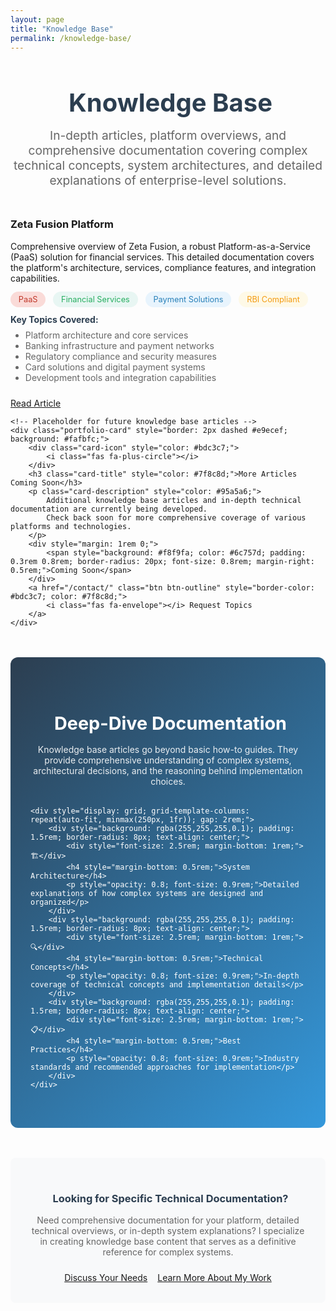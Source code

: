 ```yaml
---
layout: page
title: "Knowledge Base"
permalink: /knowledge-base/
---
```


<div style="text-align: center; margin-bottom: 3rem;">
    <h1 style="font-size: 2.5rem; color: #2c3e50; margin-bottom: 1rem;">
        <i class="fas fa-database" style="color: #3498db; margin-right: 0.5rem;"></i>
        Knowledge Base
    </h1>
    <p style="font-size: 1.2rem; color: #666; max-width: 800px; margin: 0 auto;">
        In-depth articles, platform overviews, and comprehensive documentation covering complex technical concepts, 
        system architectures, and detailed explanations of enterprise-level solutions.
    </p>
</div>

<div class="portfolio-grid">
    <div class="portfolio-card">
        <div class="card-icon" style="color: #e74c3c;">
            <i class="fas fa-server"></i>
        </div>
        <h3 class="card-title">Zeta Fusion Platform</h3>
        <p class="card-description">
            Comprehensive overview of Zeta Fusion, a robust Platform-as-a-Service (PaaS) solution for financial services. 
            This detailed documentation covers the platform's architecture, services, compliance features, and integration capabilities.
        </p>
        <div style="margin: 1rem 0;">
            <span style="background: #fadbd8; color: #c0392b; padding: 0.3rem 0.8rem; border-radius: 20px; font-size: 0.8rem; margin-right: 0.5rem;">PaaS</span>
            <span style="background: #e8f6f3; color: #27ae60; padding: 0.3rem 0.8rem; border-radius: 20px; font-size: 0.8rem; margin-right: 0.5rem;">Financial Services</span>
            <span style="background: #e8f4fd; color: #2980b9; padding: 0.3rem 0.8rem; border-radius: 20px; font-size: 0.8rem; margin-right: 0.5rem;">Payment Solutions</span>
            <span style="background: #fef9e7; color: #f39c12; padding: 0.3rem 0.8rem; border-radius: 20px; font-size: 0.8rem;">RBI Compliant</span>
        </div>
        <div style="margin-bottom: 1.5rem;">
            <strong style="color: #2c3e50;">Key Topics Covered:</strong>
            <ul style="margin-top: 0.5rem; text-align: left; color: #666;">
                <li>Platform architecture and core services</li>
                <li>Banking infrastructure and payment networks</li>
                <li>Regulatory compliance and security measures</li>
                <li>Card solutions and digital payment systems</li>
                <li>Development tools and integration capabilities</li>
            </ul>
        </div>
        <a href="{{ '/knowledge_base/zeta_fusion.md' | relative_url }}" class="btn btn-primary">
            <i class="fas fa-eye"></i> Read Article
        </a>
    </div>
    
    <!-- Placeholder for future knowledge base articles -->
    <div class="portfolio-card" style="border: 2px dashed #e9ecef; background: #fafbfc;">
        <div class="card-icon" style="color: #bdc3c7;">
            <i class="fas fa-plus-circle"></i>
        </div>
        <h3 class="card-title" style="color: #7f8c8d;">More Articles Coming Soon</h3>
        <p class="card-description" style="color: #95a5a6;">
            Additional knowledge base articles and in-depth technical documentation are currently being developed. 
            Check back soon for more comprehensive coverage of various platforms and technologies.
        </p>
        <div style="margin: 1rem 0;">
            <span style="background: #f8f9fa; color: #6c757d; padding: 0.3rem 0.8rem; border-radius: 20px; font-size: 0.8rem; margin-right: 0.5rem;">Coming Soon</span>
        </div>
        <a href="/contact/" class="btn btn-outline" style="border-color: #bdc3c7; color: #7f8c8d;">
            <i class="fas fa-envelope"></i> Request Topics
        </a>
    </div>
</div>

<div style="background: linear-gradient(135deg, #2c3e50 0%, #3498db 100%); color: white; padding: 3rem 2rem; border-radius: 12px; margin-top: 3rem;">
    <div style="text-align: center; margin-bottom: 2rem;">
        <h3 style="margin-bottom: 1rem; font-size: 1.8rem;">
            <i class="fas fa-book-open" style="color: #f39c12; margin-right: 0.5rem;"></i>
            Deep-Dive Documentation
        </h3>
        <p style="margin-bottom: 2rem; opacity: 0.9; max-width: 700px; margin-left: auto; margin-right: auto;">
            Knowledge base articles go beyond basic how-to guides. They provide comprehensive understanding of complex systems, 
            architectural decisions, and the reasoning behind implementation choices.
        </p>
    </div>
    
    <div style="display: grid; grid-template-columns: repeat(auto-fit, minmax(250px, 1fr)); gap: 2rem;">
        <div style="background: rgba(255,255,255,0.1); padding: 1.5rem; border-radius: 8px; text-align: center;">
            <div style="font-size: 2.5rem; margin-bottom: 1rem;">🏗️</div>
            <h4 style="margin-bottom: 0.5rem;">System Architecture</h4>
            <p style="opacity: 0.8; font-size: 0.9rem;">Detailed explanations of how complex systems are designed and organized</p>
        </div>
        <div style="background: rgba(255,255,255,0.1); padding: 1.5rem; border-radius: 8px; text-align: center;">
            <div style="font-size: 2.5rem; margin-bottom: 1rem;">🔍</div>
            <h4 style="margin-bottom: 0.5rem;">Technical Concepts</h4>
            <p style="opacity: 0.8; font-size: 0.9rem;">In-depth coverage of technical concepts and implementation details</p>
        </div>
        <div style="background: rgba(255,255,255,0.1); padding: 1.5rem; border-radius: 8px; text-align: center;">
            <div style="font-size: 2.5rem; margin-bottom: 1rem;">📋</div>
            <h4 style="margin-bottom: 0.5rem;">Best Practices</h4>
            <p style="opacity: 0.8; font-size: 0.9rem;">Industry standards and recommended approaches for implementation</p>
        </div>
    </div>
</div>

<div style="background: #f8f9fa; padding: 2rem; border-radius: 8px; margin-top: 3rem; text-align: center;">
    <h3 style="color: #2c3e50; margin-bottom: 1rem;">
        <i class="fas fa-lightbulb" style="color: #f39c12; margin-right: 0.5rem;"></i>
        Looking for Specific Technical Documentation?
    </h3>
    <p style="color: #666; margin-bottom: 1.5rem; max-width: 600px; margin-left: auto; margin-right: auto;">
        Need comprehensive documentation for your platform, detailed technical overviews, or in-depth system explanations? 
        I specialize in creating knowledge base content that serves as a definitive reference for complex systems.
    </p>
    <div style="display: flex; gap: 1rem; justify-content: center; flex-wrap: wrap;">
        <a href="/contact/" class="btn btn-primary">
            <i class="fas fa-envelope"></i> Discuss Your Needs
        </a>
        <a href="/" class="btn btn-outline">
            <i class="fas fa-user"></i> Learn More About My Work
        </a>
    </div>
</div>
